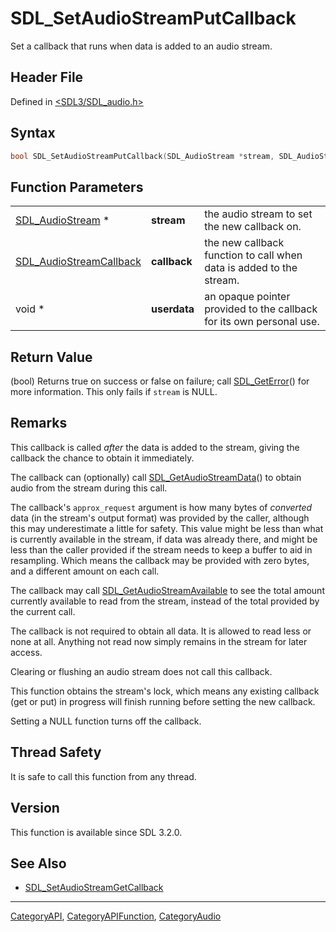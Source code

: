 # SDL_SetAudioStreamPutCallback

Set a callback that runs when data is added to an audio stream.

## Header File

Defined in [<SDL3/SDL_audio.h>](https://github.com/libsdl-org/SDL/blob/main/include/SDL3/SDL_audio.h)

## Syntax

```c
bool SDL_SetAudioStreamPutCallback(SDL_AudioStream *stream, SDL_AudioStreamCallback callback, void *userdata);
```

## Function Parameters

|                                                    |              |                                                                      |
| -------------------------------------------------- | ------------ | -------------------------------------------------------------------- |
| [SDL_AudioStream](SDL_AudioStream) *               | **stream**   | the audio stream to set the new callback on.                         |
| [SDL_AudioStreamCallback](SDL_AudioStreamCallback) | **callback** | the new callback function to call when data is added to the stream.  |
| void *                                             | **userdata** | an opaque pointer provided to the callback for its own personal use. |

## Return Value

(bool) Returns true on success or false on failure; call
[SDL_GetError](SDL_GetError)() for more information. This only fails if
`stream` is NULL.

## Remarks

This callback is called _after_ the data is added to the stream, giving the
callback the chance to obtain it immediately.

The callback can (optionally) call
[SDL_GetAudioStreamData](SDL_GetAudioStreamData)() to obtain audio from the
stream during this call.

The callback's `approx_request` argument is how many bytes of _converted_
data (in the stream's output format) was provided by the caller, although
this may underestimate a little for safety. This value might be less than
what is currently available in the stream, if data was already there, and
might be less than the caller provided if the stream needs to keep a buffer
to aid in resampling. Which means the callback may be provided with zero
bytes, and a different amount on each call.

The callback may call
[SDL_GetAudioStreamAvailable](SDL_GetAudioStreamAvailable) to see the total
amount currently available to read from the stream, instead of the total
provided by the current call.

The callback is not required to obtain all data. It is allowed to read less
or none at all. Anything not read now simply remains in the stream for
later access.

Clearing or flushing an audio stream does not call this callback.

This function obtains the stream's lock, which means any existing callback
(get or put) in progress will finish running before setting the new
callback.

Setting a NULL function turns off the callback.

## Thread Safety

It is safe to call this function from any thread.

## Version

This function is available since SDL 3.2.0.

## See Also

- [SDL_SetAudioStreamGetCallback](SDL_SetAudioStreamGetCallback)

----
[CategoryAPI](CategoryAPI), [CategoryAPIFunction](CategoryAPIFunction), [CategoryAudio](CategoryAudio)

